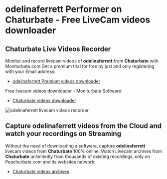 # odelinaferrett Performer on Chaturbate - Free LiveCam videos downloader

## Chaturbate Live Videos Recorder

Monitor and record livecam videos of **odelinaferrett** from **Chaturbate** with Moniturbate.com
Get a premium trial for free by just and only registering with your Email address:
* [odelinaferrett Premium videos downloader](https://moniturbate.com/request-demo-licence-key.html)

Free livecam videos downloader - Moniturbate Software:
* [Chaturbate videos downloader](https://moniturbate.com/moniturbate-download-software.html)

![odelinaferrett livecam videos recorder](https://peachurnet.com/templates/moniturbate-software.png)


## Capture odelinaferrett videos from the Cloud and watch your recordings on Streaming

Without the need of downloading a software, capture **odelinaferrett** livecam videos from **Chaturbate** 100% online.
Watch Livecam archives from **Chaturbate** unlimitedly from thousands of existing recordings, only on Peachurbate.com and its websites network:
* [Chaturbate videos archives](https://peachurnet.com/)